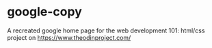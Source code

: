 # google-copy
A recreated google home page for the web development 101: html/css project on https://www.theodinproject.com/ 
